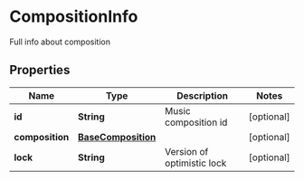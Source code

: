 

# CompositionInfo

Full info about composition
## Properties

Name | Type | Description | Notes
------------ | ------------- | ------------- | -------------
**id** | **String** | Music composition id |  [optional]
**composition** | [**BaseComposition**](BaseComposition.md) |  |  [optional]
**lock** | **String** | Version of optimistic lock |  [optional]



